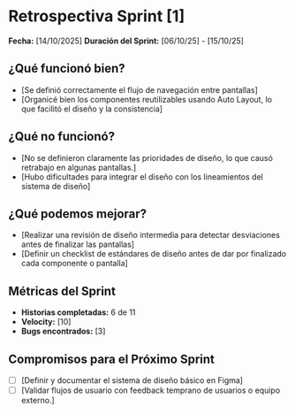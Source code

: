 # Retrospectiva Sprint [1]

**Fecha:** [14/10/2025]
**Duración del Sprint:** [06/10/25] - [15/10/25]

## ¿Qué funcionó bien?
- [Se definió correctamente el flujo de navegación entre pantallas]
- [Organicé bien los componentes reutilizables usando Auto Layout, lo que facilitó el diseño y la consistencia]

## ¿Qué no funcionó?
- [No se definieron claramente las prioridades de diseño, lo que causó retrabajo en algunas pantallas.]
- [Hubo dificultades para integrar el diseño con los lineamientos del sistema de diseño]

## ¿Qué podemos mejorar?
- [Realizar una revisión de diseño intermedia para detectar desviaciones antes de finalizar las pantallas]
- [Definir un checklist de estándares de diseño antes de dar por finalizado cada componente o pantalla]  

## Métricas del Sprint
- **Historias completadas:** 6 de 11
- **Velocity:** [10]
- **Bugs encontrados:** [3]

## Compromisos para el Próximo Sprint
- [ ] [Definir y documentar el sistema de diseño básico en Figma]
- [ ] [Validar flujos de usuario con feedback temprano de usuarios o equipo externo.]
